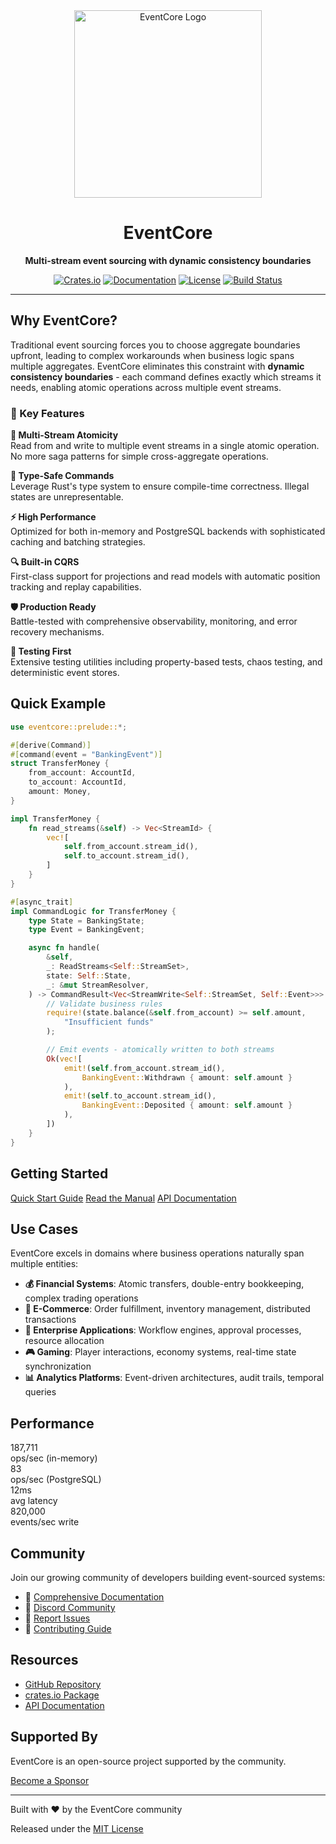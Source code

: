 <div align="center">
  <img src="static/logo.png" alt="EventCore Logo" width="300">
  
  # EventCore
  
  **Multi-stream event sourcing with dynamic consistency boundaries**
  
  [![Crates.io](https://img.shields.io/crates/v/eventcore.svg)](https://crates.io/crates/eventcore)
  [![Documentation](https://docs.rs/eventcore/badge.svg)](https://docs.rs/eventcore)
  [![License](https://img.shields.io/crates/l/eventcore.svg)](https://github.com/jwilger/eventcore/blob/main/LICENSE)
  [![Build Status](https://github.com/jwilger/eventcore/workflows/CI/badge.svg)](https://github.com/jwilger/eventcore/actions)
</div>

---

## Why EventCore?

Traditional event sourcing forces you to choose aggregate boundaries upfront, leading to complex workarounds when business logic spans multiple aggregates. EventCore eliminates this constraint with **dynamic consistency boundaries** - each command defines exactly which streams it needs, enabling atomic operations across multiple event streams.

### 🚀 Key Features

<div class="features-grid">

**🔄 Multi-Stream Atomicity**  
Read from and write to multiple event streams in a single atomic operation. No more saga patterns for simple cross-aggregate operations.

**🎯 Type-Safe Commands**  
Leverage Rust's type system to ensure compile-time correctness. Illegal states are unrepresentable.

**⚡ High Performance**  
Optimized for both in-memory and PostgreSQL backends with sophisticated caching and batching strategies.

**🔍 Built-in CQRS**  
First-class support for projections and read models with automatic position tracking and replay capabilities.

**🛡️ Production Ready**  
Battle-tested with comprehensive observability, monitoring, and error recovery mechanisms.

**🧪 Testing First**  
Extensive testing utilities including property-based tests, chaos testing, and deterministic event stores.

</div>

## Quick Example

```rust
use eventcore::prelude::*;

#[derive(Command)]
#[command(event = "BankingEvent")]
struct TransferMoney {
    from_account: AccountId,
    to_account: AccountId,
    amount: Money,
}

impl TransferMoney {
    fn read_streams(&self) -> Vec<StreamId> {
        vec![
            self.from_account.stream_id(),
            self.to_account.stream_id(),
        ]
    }
}

#[async_trait]
impl CommandLogic for TransferMoney {
    type State = BankingState;
    type Event = BankingEvent;

    async fn handle(
        &self,
        _: ReadStreams<Self::StreamSet>,
        state: Self::State,
        _: &mut StreamResolver,
    ) -> CommandResult<Vec<StreamWrite<Self::StreamSet, Self::Event>>> {
        // Validate business rules
        require!(state.balance(&self.from_account) >= self.amount,
            "Insufficient funds"
        );

        // Emit events - atomically written to both streams
        Ok(vec![
            emit!(self.from_account.stream_id(), 
                BankingEvent::Withdrawn { amount: self.amount }
            ),
            emit!(self.to_account.stream_id(),
                BankingEvent::Deposited { amount: self.amount }
            ),
        ])
    }
}
```

## Getting Started

<div class="cta-buttons">
  <a href="./quickstart.html" class="primary-button">Quick Start Guide</a>
  <a href="./manual/01-introduction/01-what-is-eventcore.html" class="secondary-button">Read the Manual</a>
  <a href="./api/eventcore/index.html" class="secondary-button">API Documentation</a>
</div>

## Use Cases

EventCore excels in domains where business operations naturally span multiple entities:

- **💰 Financial Systems**: Atomic transfers, double-entry bookkeeping, complex trading operations
- **🛒 E-Commerce**: Order fulfillment, inventory management, distributed transactions
- **🏢 Enterprise Applications**: Workflow engines, approval processes, resource allocation
- **🎮 Gaming**: Player interactions, economy systems, real-time state synchronization
- **📊 Analytics Platforms**: Event-driven architectures, audit trails, temporal queries

## Performance

<div class="performance-stats">
  <div class="stat">
    <div class="number">187,711</div>
    <div class="label">ops/sec (in-memory)</div>
  </div>
  <div class="stat">
    <div class="number">83</div>
    <div class="label">ops/sec (PostgreSQL)</div>
  </div>
  <div class="stat">
    <div class="number">12ms</div>
    <div class="label">avg latency</div>
  </div>
  <div class="stat">
    <div class="number">820,000</div>
    <div class="label">events/sec write</div>
  </div>
</div>

## Community

Join our growing community of developers building event-sourced systems:

- 📖 [Comprehensive Documentation](./manual/01-introduction/01-what-is-eventcore.html)
- 💬 [Discord Community](https://discord.gg/eventcore)
- 🐛 [Report Issues](https://github.com/jwilger/eventcore/issues)
- 🤝 [Contributing Guide](./contributing.html)

## Resources

- [GitHub Repository](https://github.com/jwilger/eventcore)
- [crates.io Package](https://crates.io/crates/eventcore)
- [API Documentation](./api/eventcore/index.html)

## Supported By

<div class="sponsors">
  <p>EventCore is an open-source project supported by the community.</p>
  <a href="https://github.com/sponsors/jwilger" class="sponsor-button">Become a Sponsor</a>
</div>

---

<footer>
  <p>Built with ❤️ by the EventCore community</p>
  <p>Released under the <a href="./license.html">MIT License</a></p>
</footer>